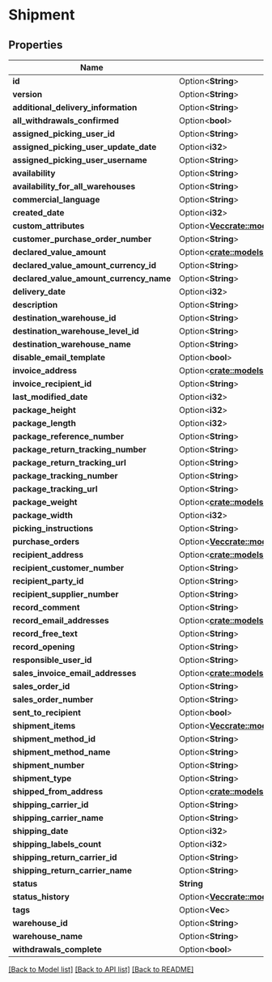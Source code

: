 # Shipment

## Properties

Name | Type | Description | Notes
------------ | ------------- | ------------- | -------------
**id** | Option<**String**> |  | [optional]
**version** | Option<**String**> |  | [optional]
**additional_delivery_information** | Option<**String**> |  | [optional]
**all_withdrawals_confirmed** | Option<**bool**> |  | [optional]
**assigned_picking_user_id** | Option<**String**> |  | [optional]
**assigned_picking_user_update_date** | Option<**i32**> |  | [optional]
**assigned_picking_user_username** | Option<**String**> |  | [optional]
**availability** | Option<**String**> |  | [optional]
**availability_for_all_warehouses** | Option<**String**> |  | [optional]
**commercial_language** | Option<**String**> |  | [optional]
**created_date** | Option<**i32**> |  | [optional]
**custom_attributes** | Option<[**Vec<crate::models::CustomAttribute>**](customAttribute.md)> |  | [optional]
**customer_purchase_order_number** | Option<**String**> |  | [optional]
**declared_value_amount** | Option<[**crate::models::custom_attribute_definition::AttributeType**](decimal.md)> |  | [optional]
**declared_value_amount_currency_id** | Option<**String**> |  | [optional]
**declared_value_amount_currency_name** | Option<**String**> |  | [optional]
**delivery_date** | Option<**i32**> |  | [optional]
**description** | Option<**String**> |  | [optional]
**destination_warehouse_id** | Option<**String**> |  | [optional]
**destination_warehouse_level_id** | Option<**String**> |  | [optional]
**destination_warehouse_name** | Option<**String**> |  | [optional]
**disable_email_template** | Option<**bool**> |  | [optional]
**invoice_address** | Option<[**crate::models::RecordAddress**](recordAddress.md)> |  | [optional]
**invoice_recipient_id** | Option<**String**> |  | [optional]
**last_modified_date** | Option<**i32**> |  | [optional]
**package_height** | Option<**i32**> |  | [optional]
**package_length** | Option<**i32**> |  | [optional]
**package_reference_number** | Option<**String**> |  | [optional]
**package_return_tracking_number** | Option<**String**> |  | [optional]
**package_return_tracking_url** | Option<**String**> |  | [optional]
**package_tracking_number** | Option<**String**> |  | [optional]
**package_tracking_url** | Option<**String**> |  | [optional]
**package_weight** | Option<[**crate::models::custom_attribute_definition::AttributeType**](decimal.md)> |  | [optional]
**package_width** | Option<**i32**> |  | [optional]
**picking_instructions** | Option<**String**> |  | [optional]
**purchase_orders** | Option<[**Vec<crate::models::OnlyId>**](onlyId.md)> |  | [optional]
**recipient_address** | Option<[**crate::models::RecordAddress**](recordAddress.md)> |  | [optional]
**recipient_customer_number** | Option<**String**> |  | [optional]
**recipient_party_id** | Option<**String**> |  | [optional]
**recipient_supplier_number** | Option<**String**> |  | [optional]
**record_comment** | Option<**String**> |  | [optional]
**record_email_addresses** | Option<[**crate::models::EmailAddresses**](emailAddresses.md)> |  | [optional]
**record_free_text** | Option<**String**> |  | [optional]
**record_opening** | Option<**String**> |  | [optional]
**responsible_user_id** | Option<**String**> |  | [optional]
**sales_invoice_email_addresses** | Option<[**crate::models::EmailAddresses**](emailAddresses.md)> |  | [optional]
**sales_order_id** | Option<**String**> |  | [optional]
**sales_order_number** | Option<**String**> |  | [optional]
**sent_to_recipient** | Option<**bool**> |  | [optional]
**shipment_items** | Option<[**Vec<crate::models::ShipmentItem>**](shipmentItem.md)> |  | [optional]
**shipment_method_id** | Option<**String**> |  | [optional]
**shipment_method_name** | Option<**String**> |  | [optional]
**shipment_number** | Option<**String**> |  | [optional]
**shipment_type** | Option<**String**> |  | [optional]
**shipped_from_address** | Option<[**crate::models::RecordAddress**](recordAddress.md)> |  | [optional]
**shipping_carrier_id** | Option<**String**> |  | [optional]
**shipping_carrier_name** | Option<**String**> |  | [optional]
**shipping_date** | Option<**i32**> |  | [optional]
**shipping_labels_count** | Option<**i32**> |  | [optional]
**shipping_return_carrier_id** | Option<**String**> |  | [optional]
**shipping_return_carrier_name** | Option<**String**> |  | [optional]
**status** | **String** |  | 
**status_history** | Option<[**Vec<crate::models::ShipmentStatus>**](shipmentStatus.md)> |  | [optional]
**tags** | Option<**Vec<String>**> |  | [optional]
**warehouse_id** | Option<**String**> |  | [optional]
**warehouse_name** | Option<**String**> |  | [optional]
**withdrawals_complete** | Option<**bool**> |  | [optional]

[[Back to Model list]](../README.md#documentation-for-models) [[Back to API list]](../README.md#documentation-for-api-endpoints) [[Back to README]](../README.md)


